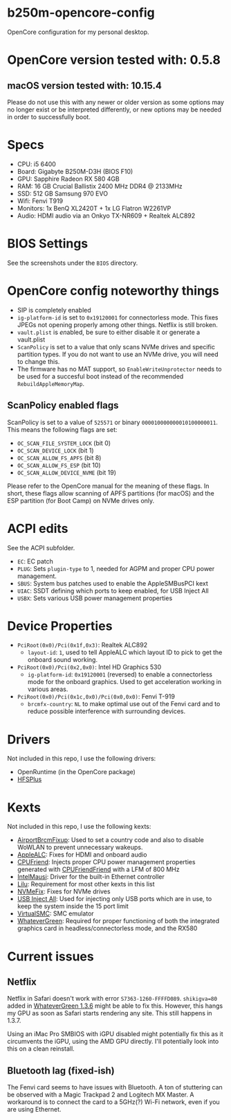 # b250m-opencore-config
OpenCore configuration for my personal desktop.

# OpenCore version tested with: 0.5.8
## macOS version tested with: 10.15.4
Please do not use this with any newer or older version as some options may no longer exist or be interpreted differently, or new options may be needed in order to successfully boot.

# Specs
- CPU: i5 6400
- Board: Gigabyte B250M-D3H (BIOS F10)
- GPU: Sapphire Radeon RX 580 4GB
- RAM: 16 GB Crucial Ballistix 2400 MHz DDR4 @ 2133MHz
- SSD: 512 GB Samsung 970 EVO
- Wifi: Fenvi T919
- Monitors: 1x BenQ XL2420T + 1x LG Flatron W2261VP
- Audio: HDMI audio via an Onkyo TX-NR609 + Realtek ALC892

# BIOS Settings
See the screenshots under the `BIOS` directory.

# OpenCore config noteworthy things

- SIP is completely enabled
- `ig-platform-id` is set to `0x19120001` for connectorless mode. This fixes JPEGs not opening properly among other things. Netflix is still broken.
- `vault.plist` is *en*abled, be sure to either disable it or generate a vault.plist
- `ScanPolicy` is set to a value that only scans NVMe drives and specific partition types. If you do not want to use an NVMe drive, you will need to change this.
- The firmware has no MAT support, so `EnableWriteUnprotector` needs to be used for a succesful boot instead of the recommended `RebuildAppleMemoryMap`.

## ScanPolicy enabled flags
ScanPolicy is set to a value of `525571` or binary `000010000000010100000011`. This means the following flags are set:

- `OC_SCAN_FILE_SYSTEM_LOCK` (bit 0)
- `OC_SCAN_DEVICE_LOCK` (bit 1)
- `OC_SCAN_ALLOW_FS_APFS` (bit 8)
- `OC_SCAN_ALLOW_FS_ESP` (bit 10)
- `OC_SCAN_ALLOW_DEVICE_NVME` (bit 19)

Please refer to the OpenCore manual for the meaning of these flags. In short, these flags allow scanning of APFS partitions (for macOS) and the ESP partition (for Boot Camp) on NVMe drives only.

# ACPI edits
See the ACPI subfolder.

- `EC`: EC patch
- `PLUG`: Sets `plugin-type` to 1, needed for AGPM and proper CPU power management.
- `SBUS`: System bus patches used to enable the AppleSMBusPCI kext
- `UIAC`: SSDT defining which ports to keep enabled, for USB Inject All
- `USBX`: Sets various USB power management properties

# Device Properties
- `PciRoot(0x0)/Pci(0x1f,0x3)`: Realtek ALC892
    - `layout-id`: `1`, used to tell AppleALC which layout ID to pick to get the onboard sound working.
- `PciRoot(0x0)/Pci(0x2,0x0)`: Intel HD Graphics 530
    - `ig-platform-id`: `0x19120001` (reversed) to enable a connectorless mode for the onboard graphics. Used to get acceleration working in various areas.
- `PciRoot(0x0)/Pci(0x1c,0x0)/Pci(0x0,0x0)`: Fenvi T-919
    - `brcmfx-country`: `NL` to make optimal use out of the Fenvi card and to reduce possible interference with surrounding devices.

# Drivers
Not included in this repo, I use the following drivers:

- OpenRuntime (in the OpenCore package)
- [HFSPlus](https://github.com/acidanthera/OcBinaryData/blob/master/Drivers/HfsPlus.efi)

# Kexts
Not included in this repo, I use the following kexts:

- [AirportBrcmFixup](https://github.com/acidanthera/AppleALC): Used to set a country code and also to disable WoWLAN to prevent unnecessary wakeups.
- [AppleALC](https://github.com/acidanthera/AppleALC): Fixes for HDMI and onboard audio
- [CPUFriend](https://github.com/acidanthera/CPUFriend): Injects proper CPU power management properties generated with [CPUFriendFriend](https://github.com/corpnewt/CPUFriendFriend) with a LFM of 800 MHz
- [IntelMausi](https://github.com/acidanthera/IntelMausi): Driver for the built-in Ethernet controller
- [Lilu](https://github.com/acidanthera/Lilu): Requirement for most other kexts in this list
- [NVMeFix](https://github.com/acidanthera/NVMeFix): Fixes for NVMe drives
- [USB Inject All](https://bitbucket.org/RehabMan/os-x-usb-inject-all/src/master/): Used for injecting only USB ports which are in use, to keep the system inside the 15 port limit
- [VirtualSMC](https://github.com/acidanthera/VirtualSMC): SMC emulator
- [WhateverGreen](https://github.com/acidanthera/WhateverGreen): Required for proper functioning of both the integrated graphics card in headless/connectorless mode, and the RX580

# Current issues
## Netflix
Netflix in Safari doesn't work with error `S7363-1260-FFFFD089`. `shikigva=80` added in [WhateverGreen 1.3.6](https://github.com/acidanthera/WhateverGreen/releases/tag/1.3.6) might be able to fix this. However, this hangs my GPU as soon as Safari starts rendering any site. This still happens in 1.3.7.

Using an iMac Pro SMBIOS with iGPU disabled might potentially fix this as it circumvents the iGPU, using the AMD GPU directly. I'll potentially look into this on a clean reinstall.

## Bluetooth lag (fixed-ish)
The Fenvi card seems to have issues with Bluetooth. A ton of stuttering can be observed with a Magic Trackpad 2 and Logitech MX Master. A workaround is to connect the card to a 5GHz(?) Wi-Fi network, even if you are using Ethernet.